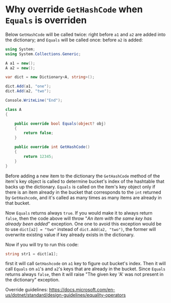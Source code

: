 # Why override `GetHashCode` when `Equals` is overriden

Below `GetHashCode` will be called twice: right before `a1` and `a2` are added into the dictionary; and `Equals` will be called once: before `a2` is added:

```csharp
using System;
using System.Collections.Generic;

A a1 = new();
A a2 = new();

var dict = new Dictionary<A, string>();

dict.Add(a1, "one");
dict.Add(a2, "two");

Console.WriteLine("End");

class A
{

    public override bool Equals(object? obj)
    {
        return false;
    }

    public override int GetHashCode()
    {
        return 12345;
    }
}
```

Before adding a new item to the dictionary the `GetHashCode` method of the item's key object is called to determine bucket's index of the hashtable that backs up the dictionary. `Equals` is called on the item's key object only if there is an item already in the bucket that corresponds to the `int` returned by `GetHashcode`, and it's called as many times as many items are already in that bucket.

Now `Equals` returns always `true`. If you would make it to always return `false`, then the code above will throw "*An item with the same key has already been added*" exception. One one to avoid this exception would be to use `dict[a2] = "two"` instead of `dict.Add(a2, "two")`, the former will overwrite existing value if key already exists in the dictionary.

Now if you will try to run this code:

```csharp
string str1 = dict[a1];
```

first it will call `GetHashcode` on `a1` key to figure out bucket's index. Then it will call `Equals` on `a1`'s and `a2`'s keys that are already in the bucket. Since `Equals` returns always `false`, then it will raise "The given key 'A' was not present in the dictionary" exception.

Override guidelines: https://docs.microsoft.com/en-us/dotnet/standard/design-guidelines/equality-operators
